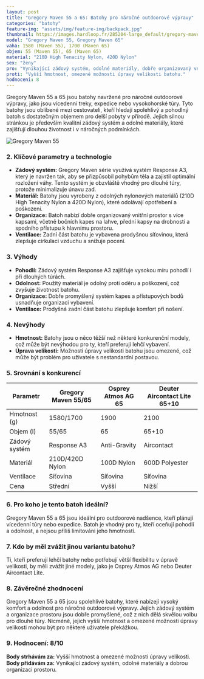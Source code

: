 ```yaml
---
layout: post
title: "Gregory Maven 55 a 65: Batohy pro náročné outdoorové výpravy"
categories: "batohy"
feature-img: "assets/img/feature-img/backpack.jpg"
thumbnail: https://images.hardloop.fr/285204-large_default/gregory-maven-55-plecak-trekkingowy-damski.jpg
model: "Gregory Maven 55, Gregory Maven 65"
vaha: 1580 (Maven 55), 1700 (Maven 65)
objem: 55 (Maven 55), 65 (Maven 65)
material: "210D High Tenacity Nylon, 420D Nylon"
sex: "ženy"
pro: "Vynikající zádový systém, odolné materiály, dobře organizovaný vnitřní prostor."
proti: "Vyšší hmotnost, omezené možnosti úpravy velikosti batohu."
hodnoceni: 8
---
```



Gregory Maven 55 a 65 jsou batohy navržené pro náročné outdoorové výpravy, jako jsou vícedenní treky, expedice nebo vysokohorské túry. Tyto batohy jsou oblíbené mezi cestovateli, kteří hledají spolehlivý a pohodlný batoh s dostatečným objemem pro delší pobyty v přírodě. Jejich silnou stránkou je především kvalitní zádový systém a odolné materiály, které zajišťují dlouhou životnost i v náročných podmínkách.

![Gregory Maven 55](https://res.cloudinary.com/dvwv5cne3/image/fetch/w_auto,h_450,c_fill,g_auto,f_auto,q_auto/https://images.hardloop.fr/285204-large_default/gregory-maven-55-plecak-trekkingowy-damski.jpg)

### 2. Klíčové parametry a technologie

- **Zádový systém:** Gregory Maven série využívá systém Response A3, který je navržen tak, aby se přizpůsobil pohybům těla a zajistil optimální rozložení váhy. Tento systém je obzvláště vhodný pro dlouhé túry, protože minimalizuje únavu zad.
- **Materiál:** Batohy jsou vyrobeny z odolných nylonových materiálů (210D High Tenacity Nylon a 420D Nylon), které odolávají opotřebení a poškození.
- **Organizace:** Batoh nabízí dobře organizovaný vnitřní prostor s více kapsami, včetně bočních kapes na lahve, přední kapsy na drobnosti a spodního přístupu k hlavnímu prostoru.
- **Ventilace:** Zadní část batohu je vybavena prodyšnou síťovinou, která zlepšuje cirkulaci vzduchu a snižuje pocení.

### 3. Výhody

- **Pohodlí:** Zádový systém Response A3 zajišťuje vysokou míru pohodlí i při dlouhých túrách.
- **Odolnost:** Použitý materiál je odolný proti oděru a poškození, což zvyšuje životnost batohu.
- **Organizace:** Dobře promyšlený systém kapes a přístupových bodů usnadňuje organizaci vybavení.
- **Ventilace:** Prodyšná zadní část batohu zlepšuje komfort při nošení.

### 4. Nevýhody

- **Hmotnost:** Batohy jsou o něco těžší než některé konkurenční modely, což může být nevýhodou pro ty, kteří preferují lehčí vybavení.
- **Úprava velikosti:** Možnosti úpravy velikosti batohu jsou omezené, což může být problém pro uživatele s nestandardní postavou.

### 5. Srovnání s konkurencí

| Parametr               | Gregory Maven 55/65 | Osprey Atmos AG 65 | Deuter Aircontact Lite 65+10 |
|------------------------|---------------------|--------------------|------------------------------|
| Hmotnost (g)           | 1580/1700           | 1900               | 2100                         |
| Objem (l)              | 55/65               | 65                 | 65\+10                       |
| Zádový systém          | Response A3         | Anti\-Gravity      | Aircontact                   |
| Materiál               | 210D/420D Nylon     | 100D Nylon         | 600D Polyester               |
| Ventilace              | Síťovina            | Síťovina           | Síťovina                     |
| Cena                   | Střední             | Vyšší              | Nižší                        |

### 6. Pro koho je tento batoh ideální?

Gregory Maven 55 a 65 jsou ideální pro outdoorové nadšence, kteří plánují vícedenní túry nebo expedice. Batoh je vhodný pro ty, kteří oceňují pohodlí a odolnost, a nejsou příliš limitováni jeho hmotností.

### 7. Kdo by měl zvážit jinou variantu batohu?

Ti, kteří preferují lehčí batohy nebo potřebují větší flexibilitu v úpravě velikosti, by měli zvážit jiné modely, jako je Osprey Atmos AG nebo Deuter Aircontact Lite.

### 8. Závěrečné zhodnocení

Gregory Maven 55 a 65 jsou spolehlivé batohy, které nabízejí vysoký komfort a odolnost pro náročné outdoorové výpravy. Jejich zádový systém a organizace prostoru jsou dobře promyšlené, což z nich dělá skvělou volbu pro dlouhé túry. Nicméně, jejich vyšší hmotnost a omezené možnosti úpravy velikosti mohou být pro některé uživatele překážkou.

### 9. Hodnocení: 8/10

**Body strhávám za:** Vyšší hmotnost a omezené možnosti úpravy velikosti.  
**Body přidávám za:** Vynikající zádový systém, odolné materiály a dobrou organizaci prostoru.